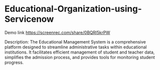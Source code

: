 # Educational-Organization-using-Servicenow
Demo link
https://screenrec.com/share/0BQRl5krPW

Description:
The Educational Management System is a comprehensive platform designed to streamline administrative tasks within educational institutions. It facilitates efficient management of student and teacher data, simplifies the admission process, and provides tools for monitoring student progress.
